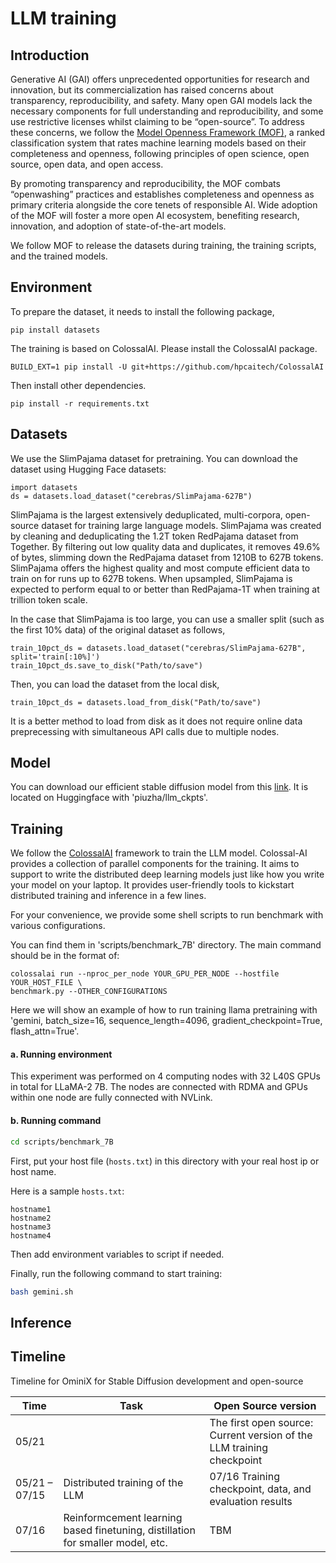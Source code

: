 # LLM training


## Introduction

Generative AI (GAI) offers unprecedented opportunities for research and innovation, but its commercialization has raised concerns about transparency, reproducibility, and safety. Many open GAI models lack the necessary components for full understanding and reproducibility, and some use restrictive licenses whilst claiming to be “open-source”. To address these concerns, we follow the [Model Openness Framework (MOF)](https://arxiv.org/pdf/2403.13784), a ranked classification system that rates machine learning models based on their completeness and openness, following principles of open science, open source, open data, and open access. 

By promoting transparency and reproducibility, the MOF combats “openwashing” practices and establishes completeness and openness as primary criteria alongside the core tenets of responsible AI. Wide adoption of the MOF will foster a more open AI ecosystem, benefiting research, innovation, and adoption of state-of-the-art models. 

We follow MOF to release the datasets during training, the training scripts, and the trained models. 



## Environment

To prepare the dataset, it needs to install the following package,
```
pip install datasets
```

The training is based on ColossalAI. Please install the ColossalAI package.
```
BUILD_EXT=1 pip install -U git+https://github.com/hpcaitech/ColossalAI
```
Then install other dependencies.
```
pip install -r requirements.txt
```


## Datasets

We use the SlimPajama dataset for pretraining. You can download the dataset using Hugging Face datasets:
```
import datasets 
ds = datasets.load_dataset("cerebras/SlimPajama-627B")
```
SlimPajama is the largest extensively deduplicated, multi-corpora, open-source dataset for training large language models. SlimPajama was created by cleaning and deduplicating the 1.2T token RedPajama dataset from Together. By filtering out low quality data and duplicates, it  removes 49.6% of bytes, slimming down the RedPajama dataset from 1210B to 627B tokens.   SlimPajama offers the highest quality and most compute efficient data to train on for runs up to 627B tokens. When upsampled, SlimPajama is expected   to perform equal to or better than RedPajama-1T when training at trillion token scale. 

In the case that SlimPajama is too large, you can use a smaller split (such as the first 10% data) of the original dataset as follows,
```
train_10pct_ds = datasets.load_dataset("cerebras/SlimPajama-627B", split='train[:10%]')
train_10pct_ds.save_to_disk("Path/to/save")
```
Then, you can load the dataset from the local disk,
```
train_10pct_ds = datasets.load_from_disk("Path/to/save")
```
It is a better method to load from disk as it does not require online data preprecessing with simultaneous API calls due to multiple nodes. 


## Model
You can download our efficient stable diffusion model from this [link](https://huggingface.co/piuzha/llm_ckpts). It is located on Huggingface with 'piuzha/llm_ckpts'.


## Training

We follow the [ColossalAI](https://github.com/hpcaitech/ColossalAI) framework to train the LLM model. Colossal-AI provides a collection of parallel components for the training. It aims to support   to write the distributed deep learning models just like how you write your model on your laptop. It provides user-friendly tools to kickstart distributed training and inference in a few lines. 


For your convenience, we provide some shell scripts to run benchmark with various configurations.

You can find them in 'scripts/benchmark_7B' directory. The main command should be in the format of:
```
colossalai run --nproc_per_node YOUR_GPU_PER_NODE --hostfile YOUR_HOST_FILE \
benchmark.py --OTHER_CONFIGURATIONS
```

Here we will show an example of how to run training llama pretraining with 'gemini, batch_size=16, sequence_length=4096, gradient_checkpoint=True, flash_attn=True'.

#### a. Running environment

This experiment was performed on 4 computing nodes with 32 L40S GPUs in total for LLaMA-2 7B. The nodes are connected with RDMA and GPUs within one node are fully connected with NVLink. 

#### b. Running command

```bash
cd scripts/benchmark_7B
```

First, put your host file (`hosts.txt`) in this directory with your real host ip or host name.

Here is a sample `hosts.txt`:
```text
hostname1
hostname2
hostname3
hostname4
```

Then add environment variables to script if needed.

Finally, run the following command to start training:

```bash
bash gemini.sh
```


## Inference



## Timeline


Timeline for OminiX for Stable Diffusion development and open-source

| Time          	| Task                                                                           	| Open Source version                                                   	|
|---------------	|--------------------------------------------------------------------------------	|-----------------------------------------------------------------------	|
| 05/21         	|                                                                                	| The first open source: Current version of the LLM training checkpoint 	|
| 05/21 – 07/15 	| Distributed training of the LLM                                                	| 07/16 Training checkpoint, data, and evaluation results               	|
| 07/16         	| Reinformcement learning based finetuning, distillation for smaller model, etc. 	| TBM                                                                   	|

